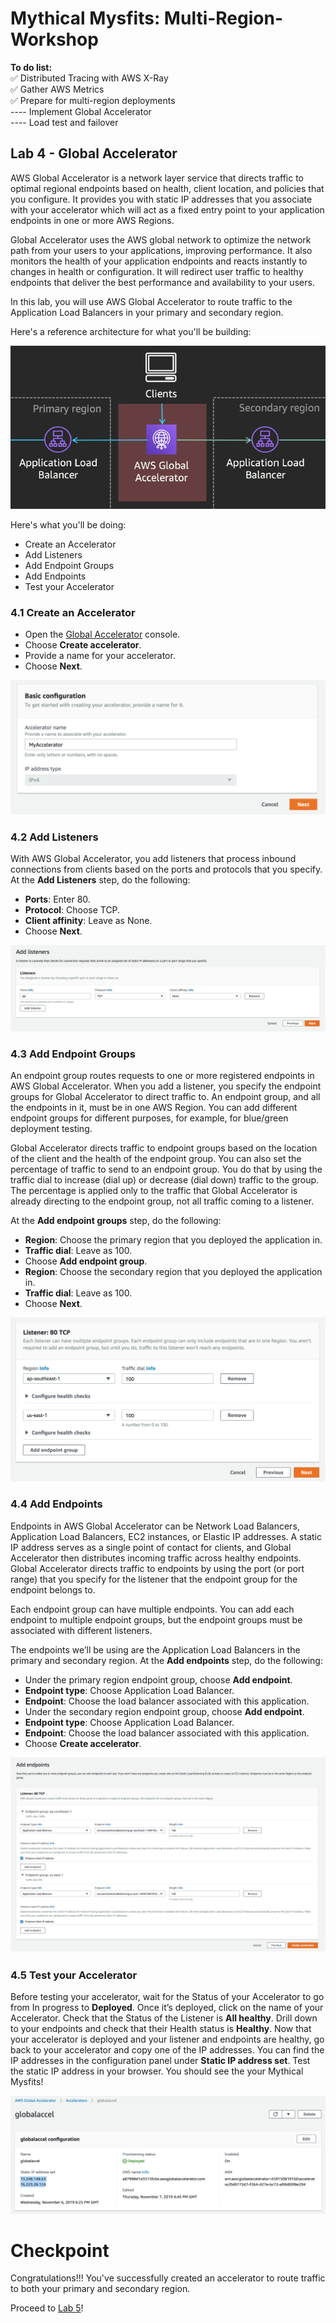 # Mythical Mysfits: Multi-Region-Workshop

**To do list:**<br>
✅ Distributed Tracing with AWS X-Ray<br>
✅ Gather AWS Metrics<br>
✅ Prepare for multi-region deployments<br>
---- Implement Global Accelerator<br>
---- Load test and failover<br>

## Lab 4 - Global Accelerator

AWS Global Accelerator is a network layer service that directs traffic to optimal regional endpoints based on health, client location, and policies that you configure. It provides you with static IP addresses that you associate with your accelerator which will act as a fixed entry point to your application endpoints in one or more AWS Regions.

Global Accelerator uses the AWS global network to optimize the network path from your users to your applications, improving performance. It also monitors the health of your application endpoints and reacts instantly to changes in health or configuration. It will redirect user traffic to healthy endpoints that deliver the best performance and availability to your users.

In this lab, you will use AWS Global Accelerator to route traffic to the Application Load Balancers in your primary and secondary region.

Here's a reference architecture for what you'll be building:

![image](images/04-global-accelerator-architecture.png)


Here's what you'll be doing:
* Create an Accelerator
* Add Listeners
* Add Endpoint Groups
* Add Endpoints
* Test your Accelerator

### 4.1 Create an Accelerator

* Open the [Global Accelerator](https://us-west-2.console.aws.amazon.com/ec2/v2/home?region=us-west-2#GlobalAcceleratorDashboard:) console. 
* Choose **Create accelerator**. 
* Provide a name for your accelerator. 
* Choose **Next**.

![image](images/04-global-accelerator-name.png)

### 4.2 Add Listeners

With AWS Global Accelerator, you add listeners that process inbound connections from clients based on the ports and protocols that you specify. At the **Add Listeners** step, do the following:

* **Ports**: Enter 80.
* **Protocol**: Choose TCP.
* **Client affinity**: Leave as None.
* Choose **Next**.

![image](images/04-global-accelerator-listeners.png)

### 4.3 Add Endpoint Groups

An endpoint group routes requests to one or more registered endpoints in AWS Global Accelerator. When you add a listener, you specify the endpoint groups for Global Accelerator to direct traffic to. An endpoint group, and all the endpoints in it, must be in one AWS Region. You can add different endpoint groups for different purposes, for example, for blue/green deployment testing.

Global Accelerator directs traffic to endpoint groups based on the location of the client and the health of the endpoint group. You can also set the percentage of traffic to send to an endpoint group. You do that by using the traffic dial to increase (dial up) or decrease (dial down) traffic to the group. The percentage is applied only to the traffic that Global Accelerator is already directing to the endpoint group, not all traffic coming to a listener.

At the **Add endpoint groups** step, do the following:


* **Region**: Choose the primary region that you deployed the application in.
* **Traffic dial**: Leave as 100.
* Choose **Add endpoint group**.
* **Region**: Choose the secondary region that you deployed the application in.
* **Traffic dial**: Leave as 100.
* Choose **Next**.

![image](images/04-global-accelerator-endpoint-group.png)

### 4.4 Add Endpoints

Endpoints in AWS Global Accelerator can be Network Load Balancers, Application Load Balancers, EC2 instances, or Elastic IP addresses. A static IP address serves as a single point of contact for clients, and Global Accelerator then distributes incoming traffic across healthy endpoints. Global Accelerator directs traffic to endpoints by using the port (or port range) that you specify for the listener that the endpoint group for the endpoint belongs to.

Each endpoint group can have multiple endpoints. You can add each endpoint to multiple endpoint groups, but the endpoint groups must be associated with different listeners.

The endpoints we’ll be using are the Application Load Balancers in the primary and secondary region. At the **Add endpoints** step, do the following:

* Under the primary region endpoint group, choose **Add endpoint**.
* **Endpoint type**: Choose Application Load Balancer.
* **Endpoint**: Choose the load balancer associated with this application.
* Under the secondary region endpoint group, choose **Add endpoint**.
* **Endpoint type**: Choose Application Load Balancer.
* **Endpoint**: Choose the load balancer associated with this application.
* Choose **Create accelerator**.

![image](images/04-global-accelerator-endpoints.png)

### 4.5 Test your Accelerator

Before testing your accelerator, wait for the Status of your Accelerator to go from In progress to **Deployed**. Once it’s deployed, click on the name of your Accelerator. Check that the Status of the Listener is **All healthy**. Drill down to your endpoints and check that their Health status is **Healthy**. Now that your accelerator is deployed and your listener and endpoints are healthy, go back to your accelerator and copy one of the IP addresses. You can find the IP addresses in the configuration panel under **Static IP address set**. Test the static IP address in your browser. You should see the your Mythical Mysfits!

![image](images/04-global-accelerator-static-ip.png)

# Checkpoint 

Congratulations!!! You've successfully created an accelerator to route traffic to both your primary and secondary region.

Proceed to [Lab 5](../lab-5-loadtest)!
